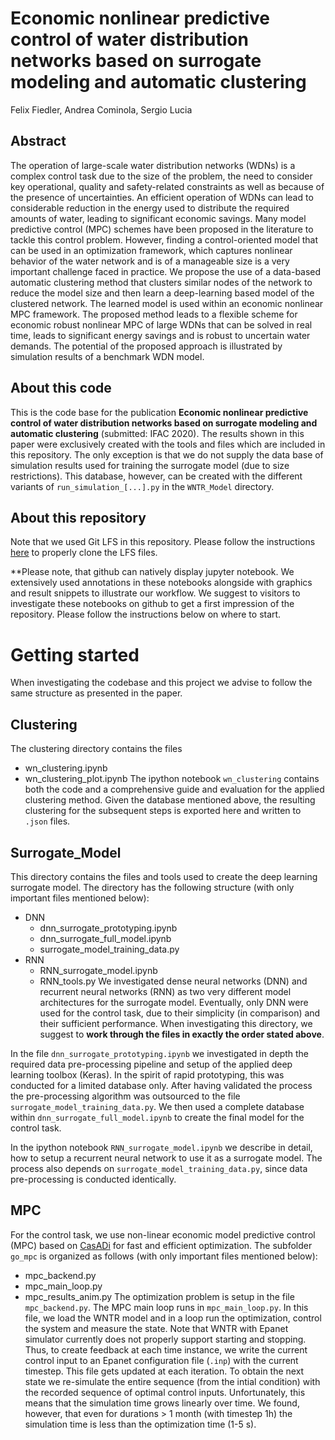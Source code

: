 # Economic nonlinear predictive control of water distribution networks based on surrogate modeling and automatic clustering
Felix Fiedler, Andrea Cominola, Sergio Lucia

##  Abstract
The operation of large-scale water distribution networks (WDNs) is a complex control task due to the size of the problem, the need to consider key operational, quality and safety-related constraints as well as because of the presence of uncertainties. An efficient operation of WDNs can lead to considerable reduction in the energy used to distribute the required amounts of water, leading to significant economic savings. Many model predictive control (MPC) schemes have been proposed in the literature to tackle this control problem. However, finding a control-oriented model that can be used in an optimization framework, which captures nonlinear behavior of the water network and is of a manageable size is a very important challenge faced in practice. We propose the use of a data-based automatic clustering method that clusters similar nodes of the network to reduce the model size and then learn a deep-learning based model of the clustered network. The learned model is used within an economic nonlinear MPC framework. The proposed method leads to a flexible scheme for economic robust nonlinear MPC of large WDNs that can be solved in real time, leads to significant energy savings and is robust to uncertain water demands. The potential of the proposed approach is illustrated by simulation results of a benchmark WDN model.

## About this code
This is the code base for the publication **Economic nonlinear predictive control of water distribution networks based on surrogate modeling and automatic clustering** (submitted: IFAC 2020). The results shown in this paper were exclusively created with the tools and files which are included in this repository. The only exception is that we do not supply the data base of simulation results used for training the surrogate model (due to size restrictions). This database, however, can be created with the different variants of `run_simulation_[...].py` in the `WNTR_Model` directory.

## About this repository
Note that we used Git LFS in this repository. Please follow the instructions [here](https://git-lfs.github.com/) to properly clone the LFS files.

**Please note, that github can natively display jupyter notebook. We extensively used annotations in these notebooks alongside with graphics and result snippets to illustrate our workflow. We suggest to visitors to investigate these notebooks on github to get a first impression of the repository. Please follow the instructions below on where to start.

# Getting started
When investigating the codebase and this project we advise to follow the same structure as presented in the paper. 

## Clustering
The clustering directory contains the files
- wn_clustering.ipynb
- wn_clustering_plot.ipynb
The ipython notebook `wn_clustering` contains both the code and a comprehensive guide and evaluation for the applied clustering method. Given the database mentioned above, the resulting clustering for the subsequent steps is exported here and written to `.json` files.

## Surrogate_Model
This directory contains the files and tools used to create the deep learning surrogate model. The directory has the following structure (with only important files mentioned below):
- DNN
  - dnn_surrogate_prototyping.ipynb
  - dnn_surrogate_full_model.ipynb
  - surrogate_model_training_data.py
- RNN
  - RNN_surrogate_model.ipynb
  - RNN_tools.py
We investigated dense neural networks (DNN) and recurrent neural networks (RNN) as two very different model architectures for the surrogate model. 
Eventually, only DNN were used for the control task, due to their simplicity (in comparison) and their sufficient performance. When investigating this directory, we suggest to **work through the files in exactly the order stated above**.

In the file `dnn_surrogate_prototyping.ipynb` we investigated in depth the required data pre-processing pipeline and setup of the applied deep learning toolbox (Keras). In the spirit of rapid prototyping, this was conducted for a limited database only. After having validated the process the pre-processing algorithm was outsourced to the file `surrogate_model_training_data.py`. We then used a complete database within `dnn_surrogate_full_model.ipynb` to create the final model for the control task.

In the ipython notebook `RNN_surrogate_model.ipynb` we describe in detail, how to setup a recurrent neural network to use it as a surrogate model. The process also depends on `surrogate_model_training_data.py`, since data pre-processing is conducted identically. 

## MPC
For the control task, we use non-linear economic model predictive control (MPC) based on [CasADi](https://web.casadi.org/) for fast and efficient optimization. The subfolder `go_mpc` is organized as follows (with only important files mentioned below):
- mpc_backend.py
- mpc_main_loop.py
- mpc_results_anim.py
The optimization problem is setup in the file `mpc_backend.py`. The MPC main loop runs in `mpc_main_loop.py`. In this file, we load the WNTR model and in a loop run the optimization, control the system and measure the state. Note that WNTR with Epanet simulator currently does not properly support starting and stopping. Thus, to create feedback at each time instance, we write the current control input to an Epanet configuration file (`.inp`) with the current timestep. This file gets updated at each iteration. To obtain the next state we re-simulate the entire sequence (from the intial condition) with the recorded sequence of optimal control inputs. Unfortunately, this means that the simulation time grows linearly over time. We found, however, that even for durations > 1 month (with timestep 1h) the simulation time is less than the optimization time (1-5 s). 

